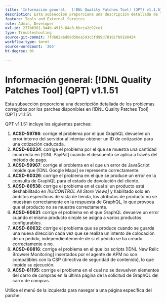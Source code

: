 ```yaml
---
title: 'Información general:  [!DNL Quality Patches Tool] (QPT) v1.1.51'
description: Esta subsección proporciona una descripción detallada de los problemas corregidos por los parches disponibles en  [!DNL Quality Patches Tool] (QPT) v1.1.51.
feature: Tools and External Services
role: Admin, Developer
exl-id: 277b6301-944b-4913-84a3-bbcca2c92ce1
type: Troubleshooting
source-git-commit: 7fdb02a6d89d50ea593c5fd99d78101f89198424
workflow-type: tm+mt
source-wordcount: '265'
ht-degree: 0%

---
```


# Información general: [!DNL Quality Patches Tool] (QPT) v1.1.51

Esta subsección proporciona una descripción detallada de los problemas corregidos por los parches disponibles en [!DNL Quality Patches Tool] (QPT) v1.1.51.

QPT v1.1.51 incluye los siguientes parches:

1. **ACSD-59786**: corrige el problema por el que GraphQL devuelve un error interno del servidor al intentar obtener un ID de cotización para una cotización caducada.
1. **ACSD-60234**: corrige el problema por el que se muestra una cantidad incorrecta en [!DNL PayPal] cuando el descuento se aplica a través del método de pago.
1. **ACSD-59967**: corrige el problema en el que un error de JavaScript impide que [!DNL Google Maps] se represente correctamente.
1. **ACSD-60326**: corrige el problema en el que se produce un error en la consulta de GraphQL para el estado de devolución del cliente.
1. **ACSD-60538**: corrige el problema en el cual si un producto está deshabilitado en *[!UICONTROL All Store Views]* y habilitado solo en ámbitos específicos de vista de tienda, los atributos de producto no se muestran correctamente en la respuesta de GraphQL, lo que provoca que el producto no se muestre correctamente.
1. **ACSD-60631**: corrige el problema en el que GraphQL devuelve un error cuando el mismo producto simple se asigna a varios productos configurables.
1. **ACSD-60632**: corrige el problema que se produce cuando se guarda una nueva dirección cada vez que se realiza un intento de colocación de un pedido, independientemente de si el pedido se ha creado correctamente o no.
1. **ACSD-60816**: corrige el problema en el que los scripts [!DNL New Relic Browser Monitoring] insertados por el agente de APM no son compatibles con la CSP (directiva de seguridad de contenido), lo que impide su ejecución.
1. **ACSD-61195**: corrige el problema en el cual no se devuelven elementos del carro de compras en la última página de la solicitud de GraphQL del carro de compras.

Utilice el menú de la izquierda para navegar a una página específica del parche.

